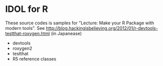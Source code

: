 # IDOL for R
These source codes is samples for "Lecture: Make your R Package with modern
tools". See
http://blog.hackingisbelieving.org/2012/01/r-devtools-testthat-roxygen.html
(in Japanease)

* devtools
* roxygen2
* testthat
* R5 reference classes

